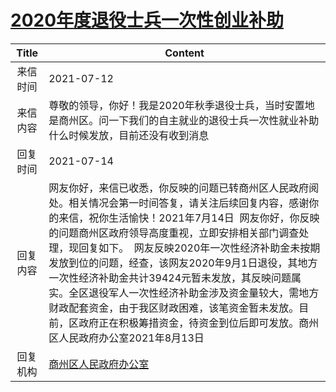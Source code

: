 # <a href="http://www.shangluo.gov.cn/zmhd/ldxxxx.jsp?urltype=leadermail.LeaderMailContentUrl&wbtreeid=1112&leadermailid=7482">2020年度退役士兵一次性创业补助</a>
|Title|Content|
|:---:|---|
|来信时间|2021-07-12|
|来信内容|尊敬的领导，你好！我是2020年秋季退役士兵，当时安置地是商州区。问一下我们的自主就业的退役士兵一次性就业补助什么时候发放，目前还没有收到消息|
|回复时间|2021-07-14|
|回复内容|网友你好，来信已收悉，你反映的问题已转商州区人民政府阅处。相关情况会第一时间答复，请关注后续回复内容，感谢你的来信，祝你生活愉快！2021年7月14日  网友你好，你反映的问题商州区政府领导高度重视，立即安排相关部门调查处理，现回复如下。  网友反映2020年一次性经济补助金未按期发放到位的问题，经查，该网友2020年9月1日退役，其地方一次性经济补助金共计39424元暂未发放，其反映问题属实。全区退役军人一次性经济补助金涉及资金量较大，需地方财政配套资金，由于我区财政困难，该笔资金暂未发放。目前，区政府正在积极筹措资金，待资金到位后即可发放。商州区人民政府办公室2021年8月13日|
|回复机构|<a href="../../categories/agencies/商州区人民政府办公室.md">商州区人民政府办公室</a>|
